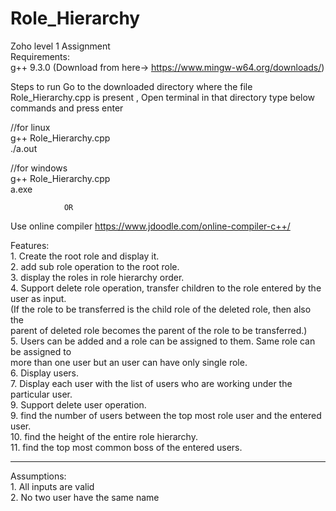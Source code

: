 # Role_Hierarchy
Zoho level 1 Assignment    
Requirements:    
g++ 9.3.0  (Download from here-> https://www.mingw-w64.org/downloads/)

Steps to run 
Go to the downloaded directory where the file Role_Hierarchy.cpp is present , Open terminal in that directory type below commands and press enter       

//for linux  
g++ Role_Hierarchy.cpp   
./a.out    

//for windows  
g++ Role_Hierarchy.cpp   
a.exe 

                OR
Use online compiler https://www.jdoodle.com/online-compiler-c++/

Features:      
    1. Create the root role and display it.  
    2. add sub role operation to the root role.  
    3. display the roles in role hierarchy order.    
    4. Support delete role operation, transfer children to the role entered by the user as input.  
       (If the role to be transferred is the child role of the deleted role, then also the        
        parent of deleted role becomes the parent of the role to be transferred.)       
    5. Users can be added and a role can be assigned to them. Same role can be assigned to         
       more than one user but an user can have only single role.  
    6. Display users.     
    7. Display each user with the list of users who are working under the particular user.                 
    9. Support delete user operation.        
    9. find the number of users between the top most role user and the entered user.        
    10. find the height of the entire role hierarchy.      
    11. find the top most common boss of the entered users.     

-----------------
Assumptions:  
    1. All inputs are valid  
    2. No two user have the same name     
